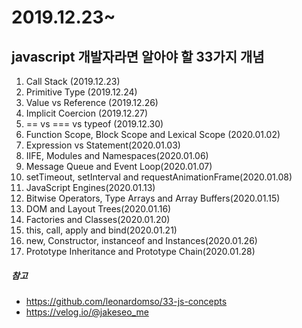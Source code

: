 # 2019.12.23~

## javascript 개발자라면 알아야 할 33가지 개념

1.  Call Stack (2019.12.23)
2.  Primitive Type (2019.12.24)
3.  Value vs Reference (2019.12.26)
4.  Implicit Coercion (2019.12.27)
5.  == vs === vs typeof (2019.12.30)
6.  Function Scope, Block Scope and Lexical Scope (2020.01.02)
7.  Expression vs Statement(2020.01.03)
8.  IIFE, Modules and Namespaces(2020.01.06)
9.  Message Queue and Event Loop(2020.01.07)
10. setTimeout, setInterval and requestAnimationFrame(2020.01.08)
11. JavaScript Engines(2020.01.13)
12. Bitwise Operators, Type Arrays and Array Buffers(2020.01.15)
13. DOM and Layout Trees(2020.01.16)
14. Factories and Classes(2020.01.20)
15. this, call, apply and bind(2020.01.21)
16. new, Constructor, instanceof and Instances(2020.01.26)
17. Prototype Inheritance and Prototype Chain(2020.01.28)

##### 참고

- https://github.com/leonardomso/33-js-concepts
- https://velog.io/@jakeseo_me
